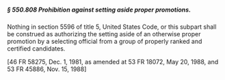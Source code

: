##### § 550.808 Prohibition against setting aside proper promotions. #####

Nothing in section 5596 of title 5, United States Code, or this subpart shall be construed as authorizing the setting aside of an otherwise proper promotion by a selecting official from a group of properly ranked and certified candidates.

[46 FR 58275, Dec. 1, 1981, as amended at 53 FR 18072, May 20, 1988, and 53 FR 45886, Nov. 15, 1988]